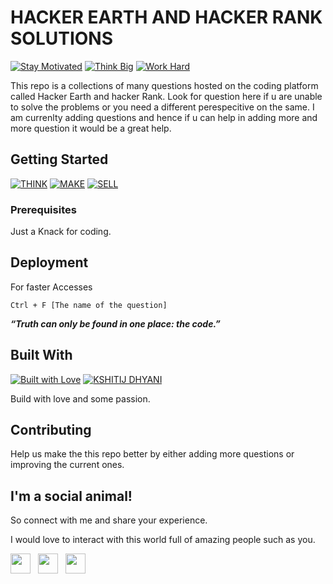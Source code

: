 # HACKER EARTH AND HACKER RANK SOLUTIONS

[![Stay Motivated](https://img.shields.io/badge/Stay-Motivated-teal.svg?style=for-the-badge)](https://github.com/wimpywarlord/Mess_It_Up) 
[![Think Big](https://img.shields.io/badge/Think-Big-orange.svg?style=for-the-badge)](https://www.linkedin.com/in/kshitijdhyani/)
[![Work Hard](https://img.shields.io/badge/Work-Hard-blue.svg?style=for-the-badge)](https://github.com/wimpywarlord)

This repo is a collections of many questions hosted on the coding platform called Hacker Earth and hacker Rank. Look for question here if u are unable to solve the problems or you need a different perespecitive on the same. I am currenlty adding questions and hence if u can help in adding more and more question it would be a great help.

## Getting Started

[![THINK](https://img.shields.io/badge/Stay-Motivated-teal.svg?style=for-the-badge)](https://github.com/wimpywarlord/Mess_It_Up) 
[![MAKE](https://img.shields.io/badge/Think-Big-orange.svg?style=for-the-badge)](https://www.linkedin.com/in/kshitijdhyani/)
[![SELL](https://img.shields.io/badge/Work-Hard-blue.svg?style=for-the-badge)](https://github.com/wimpywarlord)

### Prerequisites

Just a Knack for coding.

## Deployment

For faster Accesses

```
Ctrl + F [The name of the question]
```

***“Truth can only be found in one place: the code.”***

## Built With

[![Built with Love](https://forthebadge.com/images/badges/built-with-love.svg)](https://www.linkedin.com/in/kshitijdhyani/) [![KSHITIJ DHYANI](https://forthebadge.com/images/badges/makes-people-smile.svg)](https://www.linkedin.com/in/kshitijdhyani/) 

Build with love and some passion.

## Contributing

Help us make the this repo better by either adding more questions or improving the current ones.

## I'm a social animal!

So connect with me and share your experience. 

I would love to interact with this world full of amazing people such as you. 

<a href="https://www.facebook.com/kshitij.dhyani.3" target="_blank"><img height="32" width="32" src="https://cdn.jsdelivr.net/npm/simple-icons@latest/icons/facebook.svg" /></a> &nbsp;&nbsp;<a href="https://www.linkedin.com/in/kshitijdhyani/" target="_blank"><img height="32" width="32" src="https://cdnjs.cloudflare.com/ajax/libs/ionicons/4.5.6/collection/build/ionicons/svg/logo-linkedin.svg" /></a> &nbsp;&nbsp;<a href="https://www.instagram.com/kshitij_dhyani/?hl=en" target="_blank"><img height="32" width="32" src="https://cdn.jsdelivr.net/npm/simple-icons@latest/icons/instagram.svg" /></a>

